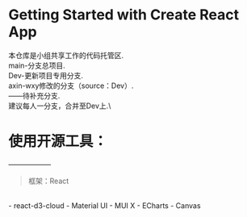 # Getting Started with Create React App
本仓库是小组共享工作的代码托管区.\
main-分支总项目.\
Dev-更新项目专用分支.\
axin-wxy修改的分支（source：Dev）.\
——待补充分支.\
建议每人一分支，合并至Dev上.\
# 使用开源工具：
——————
>框架：React
<br>
- react-d3-cloud
- Material UI 
- MUI X
- ECharts
- Canvas

